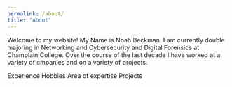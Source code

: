 ```yaml
---
permalink: /about/
title: "About"
---
```




Welcome to my website! My Name is Noah Beckman. I am currently double majoring in Networking and Cybersecurity and Digital Forensics at Champlain College. Over the course of the last decade I have worked at a variety of cmpanies and on a variety of projects.

Experience
Hobbies
Area of expertise
Projects
